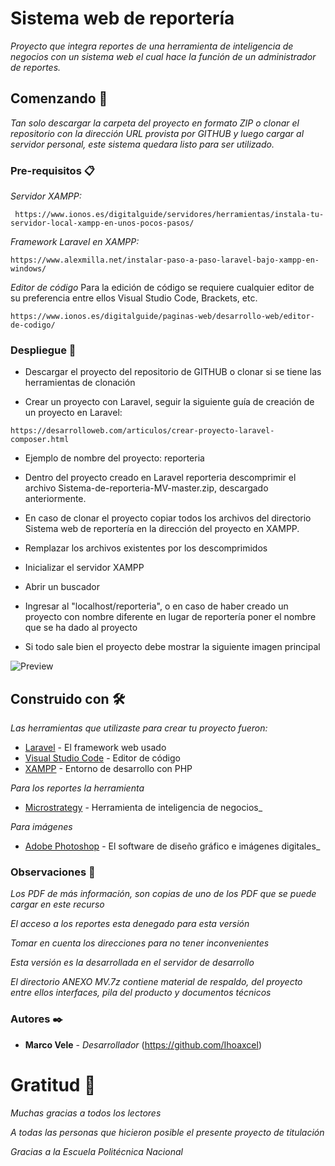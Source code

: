 # Sistema web de reportería

_Proyecto que integra reportes de una herramienta de inteligencia de negocios con un sistema web el cual hace la función de un administrador de reportes._


## Comenzando 🚀

_Tan solo descargar la carpeta del proyecto en formato ZIP o clonar el repositorio con la dirección URL provista por GITHUB y luego cargar al servidor personal, este sistema quedara listo para ser utilizado._


### Pre-requisitos 📋

_Servidor XAMPP:_

```
 https://www.ionos.es/digitalguide/servidores/herramientas/instala-tu-servidor-local-xampp-en-unos-pocos-pasos/
```

_Framework Laravel en XAMPP:_
```
https://www.alexmilla.net/instalar-paso-a-paso-laravel-bajo-xampp-en-windows/
```

_Editor de código_
Para la edición de código se requiere cualquier editor de su preferencia entre ellos Visual Studio Code, Brackets, etc.
```
https://www.ionos.es/digitalguide/paginas-web/desarrollo-web/editor-de-codigo/
```


### Despliegue 🔧

* Descargar el proyecto del repositorio de GITHUB o clonar si se tiene las herramientas de clonación

* Crear un proyecto con Laravel, seguir la siguiente guía de creación de un proyecto en Laravel:

```
https://desarrolloweb.com/articulos/crear-proyecto-laravel-composer.html
```

* Ejemplo de nombre del proyecto: reporteria

* Dentro del proyecto creado en Laravel reporteria descomprimir el archivo Sistema-de-reporteria-MV-master.zip, descargado anteriormente.

* En caso de clonar el proyecto copiar todos los archivos del directorio Sistema web de reportería en la dirección del proyecto en XAMPP.


* Remplazar los archivos existentes por los descomprimidos

* Inicializar el servidor XAMPP

* Abrir un buscador

* Ingresar al "localhost/reporteria", o en caso de haber creado un proyecto con nombre diferente en lugar de reportería poner el nombre que se ha dado al proyecto

* Si todo sale bien el proyecto debe mostrar la siguiente imagen principal

![Preview](https://github.com/Ihoaxcel/Sistema-de-reporteria-MV/blob/master/Sistema%20web%20de%20reportería/public/imagenes/imagenDeFondoProyecto.PNG)

## Construido con 🛠️

_Las herramientas que utilizaste para crear tu proyecto fueron:_

* [Laravel](https://laravel.com) - El framework web usado
* [Visual Studio Code](https://code.visualstudio.com) - Editor de código
* [XAMPP](https://www.apachefriends.org/es/index.html) - Entorno de desarrollo con PHP

_Para los reportes la herramienta_

* [Microstrategy](https://www.microstrategy.com/es) - Herramienta de inteligencia de negocios_

_Para imágenes_

* [Adobe Photoshop](https://www.adobe.com/la/products/photoshop.html) - El software de diseño gráfico e imágenes digitales_


### Observaciones 🔧

_Los PDF de más información, son copias de uno de los PDF que se puede cargar en este recurso_

_El acceso a los reportes esta denegado para esta versión_

_Tomar en cuenta los direcciones para no tener inconvenientes_

_Esta versión es la desarrollada en el servidor de desarrollo_

_El directorio ANEXO MV.7z contiene material de respaldo, del proyecto entre ellos interfaces, pila del producto y documentos técnicos_


### Autores ✒️

* **Marco Vele** - *Desarrollador* (https://github.com/Ihoaxcel)


# Gratitud 🎁
_Muchas gracias a todos los lectores_

_A todas las personas que hicieron posible el presente proyecto de titulación_

_Gracias a la Escuela Politécnica Nacional_

